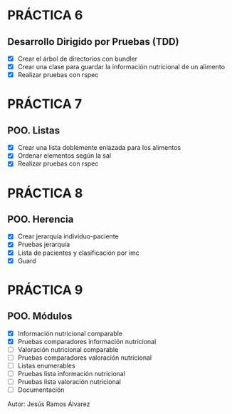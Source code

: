 # PRÁCTICA 6

## Desarrollo Dirigido por Pruebas (TDD)

- [x] Crear el árbol de directorios con bundler
- [x] Crear una clase para guardar la información nutricional de un alimento
- [x] Realizar pruebas con rspec

# PRÁCTICA 7

## POO. Listas

- [x] Crear una lista doblemente enlazada para los alimentos
- [x] Ordenar elementos según la sal
- [x] Realizar pruebas con rspec 

# PRÁCTICA 8

## POO. Herencia

- [x] Crear jerarquía individuo-paciente
- [x] Pruebas jerarquía
- [x] Lista de pacientes y clasificación por imc
- [x] Guard

# PRÁCTICA 9

## POO. Módulos

- [x] Información nutricional comparable
- [x] Pruebas comparadores información nutricional
- [ ] Valoración nutricional comparable
- [ ] Pruebas comparadores valoración nutricional
- [ ] Listas enumerables
- [ ] Pruebas lista información nutricional
- [ ] Pruebas lista valoración nutricional
- [ ] Documentación

Autor: Jesús Ramos Álvarez